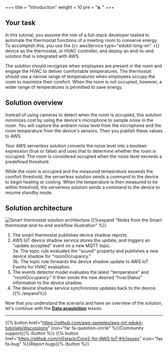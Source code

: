 +++
title = "Introduction"
weight = 10
pre = "<b>a. </b>"
+++

## Your task
In this tutorial, you assume the role of a full-stack developer tasked to automate the thermostat functions of a meeting room to conserve energy. To accomplish this, you use the {{< awsService type="edukit-long-en" >}} device as the thermostat, or HVAC controller, and deploy an end-to-end solution that is integrated with AWS. 

The solution should recognize when employees are present in the room and engage the HVAC to deliver comfortable temperatures. The thermostat should use a narrow range of temperatures when employees occupy the room to maximize their comfort. When the room is not occupied, however, a wider range of temperatures is permitted to save energy. 
## Solution overview
Instead of using cameras to detect when the room is occupied, this solution minimizes cost by using the device's microphone to sample noise in the room. You will capture the ambient noise level from the microphone and the room temperature from the device's sensors. Then you publish these values to AWS. 

Your AWS serverless solution converts the noise level into a boolean expression (true or false) and uses that to determine whether the room is occupied. The room is considered occupied when the noise level exceeds a predefined threshold.

While the room is occupied and the measured temperature exceeds the comfort threshold, the serverless solution sends a command to the device to begin heating or cooling. When the temperature is then measured to be within threshold, the serverless solution sends a command to the device to resume standby mode.
## Solution architecture
![Smart thermostat solution architecture](introduction/thermostat-overview.png)
{{%expand "Notes from the Smart thermostat end-to-end workflow illustration" %}}
1. The smart thermostat publishes device shadow reports. <br>
2. AWS IoT device shadow service stores the update, and triggers an "update accepted" event on a new MQTT topic. <br>
3a. The topic rule evaluates the "sound" property and publishes a new device shadow for "roomOccupancy." <br>
3b. The topic rule forwards the device shadow update to AWS IoT Events for HVAC evaluation. <br>
4. The events detector model evaluates the latest "temperature" and "roomOccupancy." It then sends the new desired "hvacStatus" information to the device shadow. <br>
5. The device shadow service synchronizes updates back to the device.
{{% /expand%}}

Now that you understand the scenario and have an overview of the solution, let's continue with the [**Data acquisition**](/en/smart-thermostat/data-acquisition.html) lesson.

---
{{% button href="https://github.com/aws-samples/aws-iot-edukit-tutorials/discussions" icon="far fa-question-circle" %}}Community support{{% /button %}} {{% button href="https://github.com/m5stack/Core2-for-AWS-IoT-Kit/issues" icon="fas fa-bug" %}}Report bugs{{% /button %}}